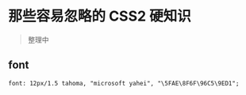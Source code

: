 # 那些容易忽略的 CSS2 硬知识

> 整理中

## font

	font: 12px/1.5 tahoma, "microsoft yahei", "\5FAE\8F6F\96C5\9ED1";

## 